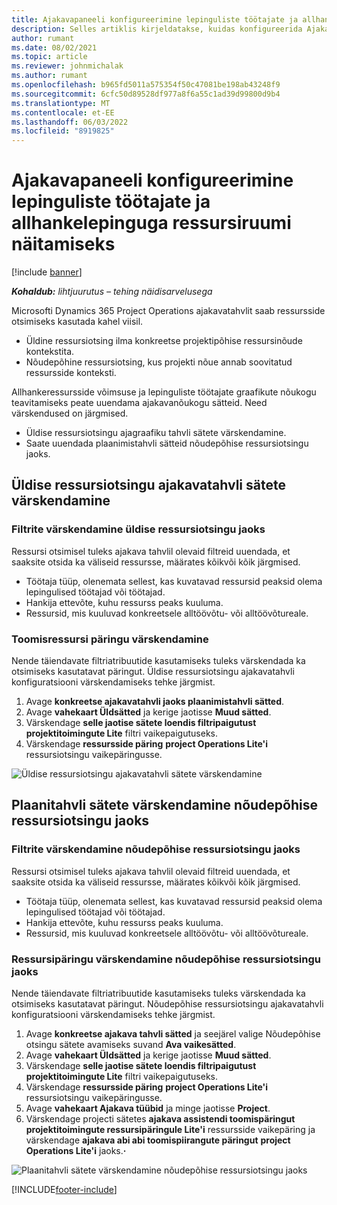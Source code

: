 ```yaml
---
title: Ajakavapaneeli konfigureerimine lepinguliste töötajate ja allhankelepinguga ressursiruumi näitamiseks
description: Selles artiklis kirjeldatakse, kuidas konfigureerida Ajakava tahvlit Microsoftis Dynamics 365 Project Operations, et kuvada allhanke ressursimaht projekti ressursivajaduste personalitööl.
author: rumant
ms.date: 08/02/2021
ms.topic: article
ms.reviewer: johnmichalak
ms.author: rumant
ms.openlocfilehash: b965fd5011a575354f50c47081be198ab43248f9
ms.sourcegitcommit: 6cfc50d89528df977a8f6a55c1ad39d99800d9b4
ms.translationtype: MT
ms.contentlocale: et-EE
ms.lasthandoff: 06/03/2022
ms.locfileid: "8919825"
---
```

# <a name="configure-schedule-board-to-show-contract-workers-and-subcontracted-capacity"></a>Ajakavapaneeli konfigureerimine lepinguliste töötajate ja allhankelepinguga ressursiruumi näitamiseks 

[!include [banner](../../includes/dataverse-preview.md)]

_**Kohaldub:** lihtjuurutus – tehing näidisarvelusega_

Microsofti Dynamics 365 Project Operations ajakavatahvlit saab ressursside otsimiseks kasutada kahel viisil.

- Üldine ressursiotsing ilma konkreetse projektipõhise ressursinõude kontekstita.
- Nõudepõhine ressursiotsing, kus projekti nõue annab soovitatud ressursside konteksti.

Allhankeressursside võimsuse ja lepinguliste töötajate graafikute nõukogu teavitamiseks peate uuendama ajakavanõukogu sätteid. Need värskendused on järgmised. 
- Üldise ressursiotsingu ajagraafiku tahvli sätete värskendamine.
- Saate uuendada plaanimistahvli sätteid nõudepõhise ressursiotsingu jaoks.

## <a name="update-schedule-board-settings-for-general-resource-search"></a>Üldise ressursiotsingu ajakavatahvli sätete värskendamine
### <a name="update-filters-for-general-resource-search"></a>Filtrite värskendamine üldise ressursiotsingu jaoks
Ressursi otsimisel tuleks ajakava tahvlil olevaid filtreid uuendada, et saaksite otsida ka väliseid ressursse, määrates kõikvõi kõik järgmised.
  - Töötaja tüüp, olenemata sellest, kas kuvatavad ressursid peaksid olema lepingulised töötajad või töötajad.
  - Hankija ettevõte, kuhu ressurss peaks kuuluma.
  - Ressursid, mis kuuluvad konkreetsele alltöövõtu- või alltöövõtureale.
    
### <a name="update-retrieve-resource-query"></a>Toomisressursi päringu värskendamine
Nende täiendavate filtriatribuutide kasutamiseks tuleks värskendada ka otsimiseks kasutatavat päringut. Üldise ressursiotsingu ajakavatahvli konfiguratsiooni värskendamiseks tehke järgmist.  
1. Avage **konkreetse ajakavatahvli jaoks plaanimistahvli sätted**.
2. Avage **vahekaart Üldsätted** ja kerige jaotisse **Muud sätted**.
3. Värskendage **selle jaotise sätete loendis filtripaigutust** **projektitoimingute Lite** filtri vaikepaigutuseks.
4. Värskendage **ressursside päring** **project Operations Lite'i** ressursiotsingu vaikepäringusse.

![Üldise ressursiotsingu ajakavatahvli sätete värskendamine](../media/BoardSettings.png)  

## <a name="update-schedule-board-settings-for-requirementbased-resource-search"></a>Plaanitahvli sätete värskendamine nõudepõhise ressursiotsingu jaoks
### <a name="update-filters-for-requirement-specific-resource-search"></a>Filtrite värskendamine nõudepõhise ressursiotsingu jaoks 
Ressursi otsimisel tuleks ajakava tahvlil olevaid filtreid uuendada, et saaksite otsida ka väliseid ressursse, määrates kõikvõi kõik järgmised.
 - Töötaja tüüp, olenemata sellest, kas kuvatavad ressursid peaksid olema lepingulised töötajad või töötajad.
 - Hankija ettevõte, kuhu ressurss peaks kuuluma.
 - Ressursid, mis kuuluvad konkreetsele alltöövõtu- või alltöövõtureale.

### <a name="update-retrieve-resource-query-for-requirement-specific-resource-search"></a>Ressursipäringu värskendamine nõudepõhise ressursiotsingu jaoks 
Nende täiendavate filtriatribuutide kasutamiseks tuleks värskendada ka otsimiseks kasutatavat päringut. Nõudepõhise ressursiotsingu ajakavatahvli konfiguratsiooni värskendamiseks tehke järgmist.

1. Avage **konkreetse ajakava tahvli sätted** ja seejärel valige Nõudepõhise otsingu sätete avamiseks suvand **Ava vaikesätted**.
2. Avage **vahekaart Üldsätted** ja kerige jaotisse **Muud sätted**.
3. Värskendage **selle jaotise sätete loendis filtripaigutust** **projektitoimingute Lite** filtri vaikepaigutuseks.
4. Värskendage **ressursside päring** **project Operations Lite'i** ressursiotsingu vaikepäringusse.
5. Avage **vahekaart Ajakava tüübid** ja minge jaotisse **Project**.
6. Värskendage projecti sätetes **ajakava assistendi toomispäringut** **projektitoimingute ressursipäringule Lite'i** ressursside vaikepäring ja värskendage **ajakava abi abi toomispiirangute päringut** **project Operations Lite'i** jaoks.**·**

![Plaanitahvli sätete värskendamine nõudepõhise ressursiotsingu jaoks](../media/SASettings.png)  

[!INCLUDE[footer-include](../../includes/footer-banner.md)]
